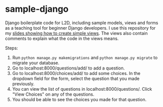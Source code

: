 # sample-django

Django boilerplate code for L2D, including sample models, views and forms as a teaching tool for beginner Django developers. I use this repository for my [slides showing how to create simple views](http://bit.ly/DjangoCreatingAView). The views also contain comments to explain what the code in the views means.

Steps:
1. Run `python manage.py makemigrations` and `python manage.py migrate` to migrate your database.
2. Go to localhost:8000/questions/add/ to add a question.
3. Go to localhost:8000/choices/add/ to add some choices. In the dropdown field for the form, select the question that you made previously.
4. You can view the list of questions in localhost:8000/questions/. Click "View Choices" on any of the questions.
5. You should be able to see the choices you made for that question.

